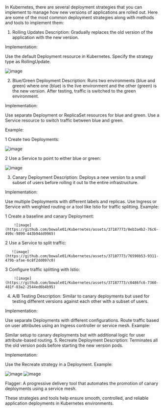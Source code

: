 

In Kubernetes, there are several deployment strategies that you can implement to manage how new versions of applications are rolled out. Here are some of the most common deployment strategies along with methods and tools to implement them:

1. Rolling Updates
Description: Gradually replaces the old version of the application with the new version.

Implementation:

Use the default Deployment resource in Kubernetes.
Specify the strategy type as RollingUpdate.

![image](https://github.com/bowale01/Kubernetes/assets/37187773/bf7c1cc1-8976-465b-8754-b8b8cc9f558a)


2. Blue/Green Deployment
Description: Runs two environments (blue and green) where one (blue) is the live environment and the other (green) is the new version. After testing, traffic is switched to the green environment.

Implementation:

Use separate Deployment or ReplicaSet resources for blue and green.
Use a Service resource to switch traffic between blue and green.

Example:

  1  Create two Deployments:

![image](https://github.com/bowale01/Kubernetes/assets/37187773/7aee4442-3061-4a55-9dc9-308e4aba2fc9)


   2 Use a Service to point to either blue or green:

![image](https://github.com/bowale01/Kubernetes/assets/37187773/284fb396-fe6c-4a15-8aba-0bd0308e29cc)



3. Canary Deployment
Description: Deploys a new version to a small subset of users before rolling it out to the entire infrastructure.

Implementation:

Use multiple Deployments with different labels and replicas.
Use Ingress or Service with weighted routing or a tool like Istio for traffic splitting.
Example:

  1  Create a baseline and canary Deployment:

        ![image](https://github.com/bowale01/Kubernetes/assets/37187773/8eb3a4b2-76c6-499c-9899-443b94dd9965)

  2  Use a Service to split traffic:

       ![image](https://github.com/bowale01/Kubernetes/assets/37187773/76590b53-9311-479b-afae-6c8f2dd097c0)

  3    Configure traffic splitting with Istio:


        ![image](https://github.com/bowale01/Kubernetes/assets/37187773/c0486fc6-7360-481f-83a2-2544ed6b4b95)

  
       
4. A/B Testing
Description: Similar to canary deployments but used for testing different versions against each other with a subset of users.

Implementation:

Use separate Deployments with different configurations.
Route traffic based on user attributes using an Ingress controller or service mesh.
Example:

Similar setup to canary deployments but with additional logic for user attribute-based routing.
5. Recreate Deployment
Description: Terminates all the old version pods before starting the new version pods.

Implementation:

Use the Recreate strategy in a Deployment.
Example:


![image](https://github.com/bowale01/Kubernetes/assets/37187773/f0a6df9f-cf37-435b-9097-634a6036f5ba)
![image](https://github.com/bowale01/Kubernetes/assets/37187773/f0a6df9f-cf37-435b-9097-634a6036f5ba)


Flagger: A progressive delivery tool that automates the promotion of canary deployments using a service mesh.

These strategies and tools help ensure smooth, controlled, and reliable application deployments in Kubernetes environments.


  

